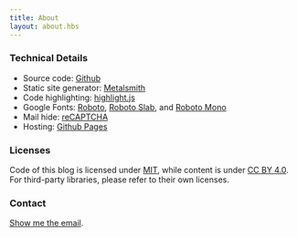 ```yaml
---
title: About
layout: about.hbs
---
```


### Technical Details
- Source code: [Github](https://github.com/zzpxyx/blog/)
- Static site generator: [Metalsmith](http://www.metalsmith.io/)
- Code highlighting: [highlight.js](https://highlightjs.org/)
- Google Fonts: [Roboto](https://www.google.com/fonts/specimen/Roboto), [Roboto Slab](https://www.google.com/fonts/specimen/Roboto+Slab), and [Roboto Mono](https://www.google.com/fonts/specimen/Roboto+Mono)
- Mail hide: [reCAPTCHA](https://www.google.com/recaptcha/admin#mailhide)
- Hosting: [Github Pages](https://pages.github.com/)

### Licenses
Code of this blog is licensed under [MIT](https://opensource.org/licenses/MIT/), while content is under [CC BY 4.0](http://creativecommons.org/licenses/by/4.0/). For third-party libraries, please refer to their own licenses.

### Contact
[Show me the email](http://www.google.com/recaptcha/mailhide/d?k=01BMz6chkSsvCuT4o0Cq_80Q==&c=VuaJX8eRMFU_BWXaYBeY2g==).
